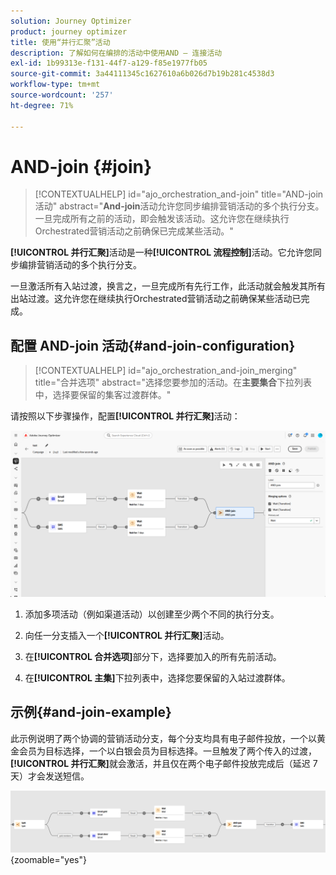 ```yaml
---
solution: Journey Optimizer
product: journey optimizer
title: 使用“并行汇聚”活动
description: 了解如何在编排的活动中使用AND — 连接活动
exl-id: 1b99313e-f131-44f7-a129-f85e1977fb05
source-git-commit: 3a44111345c1627610a6b026d7b19b281c4538d3
workflow-type: tm+mt
source-wordcount: '257'
ht-degree: 71%

---
```



# AND-join {#join}

>[!CONTEXTUALHELP]
>id="ajo_orchestration_and-join"
>title="AND-join 活动"
>abstract="**And-join**&#x200B;活动允许您同步编排营销活动的多个执行分支。 一旦完成所有之前的活动，即会触发该活动。这允许您在继续执行Orchestrated营销活动之前确保已完成某些活动。"

**[!UICONTROL 并行汇聚]**&#x200B;活动是一种&#x200B;**[!UICONTROL 流程控制]**&#x200B;活动。它允许您同步编排营销活动的多个执行分支。

一旦激活所有入站过渡，换言之，一旦完成所有先行工作，此活动就会触发其所有出站过渡。这允许您在继续执行Orchestrated营销活动之前确保某些活动已完成。

## 配置 AND-join 活动{#and-join-configuration}

>[!CONTEXTUALHELP]
>id="ajo_orchestration_and-join_merging"
>title="合并选项"
>abstract="选择您要参加的活动。在&#x200B;**主要集合**&#x200B;下拉列表中，选择要保留的集客过渡群体。"

请按照以下步骤操作，配置&#x200B;**[!UICONTROL 并行汇聚]**&#x200B;活动：

![](../assets/workflow-andjoin.png)

1. 添加多项活动（例如渠道活动）以创建至少两个不同的执行分支。

1. 向任一分支插入一个&#x200B;**[!UICONTROL 并行汇聚]**&#x200B;活动。

1. 在&#x200B;**[!UICONTROL 合并选项]**&#x200B;部分下，选择要加入的所有先前活动。

1. 在&#x200B;**[!UICONTROL 主集]**&#x200B;下拉列表中，选择您要保留的入站过渡群体。

## 示例{#and-join-example}

此示例说明了两个协调的营销活动分支，每个分支均具有电子邮件投放，一个以黄金会员为目标选择，一个以白银会员为目标选择。一旦触发了两个传入的过渡，**[!UICONTROL 并行汇聚]**&#x200B;就会激活，并且仅在两个电子邮件投放完成后（延迟 7 天）才会发送短信。

![](../assets/workflow-andjoin-example.png){zoomable="yes"}
